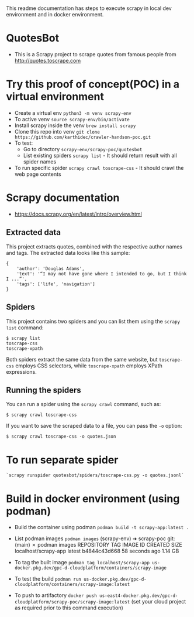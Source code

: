 #
This readme documentation has steps to execute scrapy in local dev environment and in docker environment. 

# QuotesBot
- This is a Scrapy project to scrape quotes from famous people from http://quotes.toscrape.com 

# Try this proof of concept(POC) in a virtual environment
- Create a virtual env  `python3 -m venv scrapy-env`
- To active venv `source scrapy-env/bin/activate`
- Install scrapy inside the venv `brew install scrapy`
- Clone this repo into venv `git clone https://github.com/karthidec/crawler-handson-poc.git`
- To test:
  - Go to directory `scrapy-env/scrapy-poc/quotesbot`
  - List existing spiders `scrapy list` - It should return result with all spider names
- To run specific spider `scrapy crawl toscrape-css` - It should crawl the web page contents

# Scrapy documentation
- https://docs.scrapy.org/en/latest/intro/overview.html

## Extracted data
This project extracts quotes, combined with the respective author names and tags.
The extracted data looks like this sample:

    {
        'author': 'Douglas Adams',
        'text': '“I may not have gone where I intended to go, but I think I ...”',
        'tags': ['life', 'navigation']
    }

## Spiders
This project contains two spiders and you can list them using the `scrapy list` command:

    $ scrapy list
    toscrape-css
    toscrape-xpath

Both spiders extract the same data from the same website, but `toscrape-css` employs CSS selectors, while `toscrape-xpath` employs XPath expressions.

## Running the spiders

You can run a spider using the `scrapy crawl` command, such as:

    $ scrapy crawl toscrape-css

If you want to save the scraped data to a file, you can pass the `-o` option:
    
    $ scrapy crawl toscrape-css -o quotes.json

# To run separate spider 

    `scrapy runspider quotesbot/spiders/toscrape-css.py -o quotes.jsonl`

# Build in docker environment (using podman)
- Build the container using podman `podman build -t scrapy-app:latest .`
- List podman images `podman images`
    (scrapy-env) ➜  scrapy-poc git:(main) ✗ podman images
    REPOSITORY                                                              TAG                  IMAGE ID      CREATED            SIZE
    localhost/scrapy-app                                                    latest               b4844c43d668  58 seconds ago     1.14 GB

- To tag the built image `podman tag localhost/scrapy-app us-docker.pkg.dev/gpc-d-cloudplatform/containers/scrapy-image`
- To test the build `podman run us-docker.pkg.dev/gpc-d-cloudplatform/containers/scrapy-image:latest`
- To push to artifactory `docker push us-east4-docker.pkg.dev/gpc-d-cloudplatform/scrapy-poc/scrapy-image:latest` (set your cloud project as required prior to this command execution)